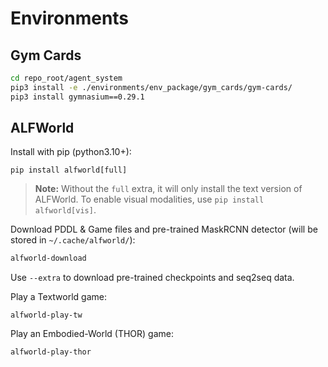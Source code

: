 # Environments

## Gym Cards

```bash
cd repo_root/agent_system
pip3 install -e ./environments/env_package/gym_cards/gym-cards/
pip3 install gymnasium==0.29.1
```
<!-- conda create -n verl python==3.12
conda activate verl
pip3 install -e ./agent_system/environments/env_package/gym_cards/gym-cards/
pip3 install gymnasium==0.29.1
pip3 install stable-baselines3==2.4.0
pip3 install flash-attn==2.7.4.post1 --no-build-isolation
pip3 install -e .
pip3 uninstall torch
pip3 install torch==2.5.1 torchvision==0.20.1 torchaudio==2.5.1 --index-url https://download.pytorch.org/whl/cu121 -->

## ALFWorld
Install with pip (python3.10+):

    pip install alfworld[full]

> **Note:** Without the `full` extra, it will only install the text version of ALFWorld. To enable visual modalities, use `pip install alfworld[vis]`.

Download PDDL & Game files and pre-trained MaskRCNN detector (will be stored in `~/.cache/alfworld/`):
```bash
alfworld-download
```

Use `--extra` to download pre-trained checkpoints and seq2seq data.

Play a Textworld game:

    alfworld-play-tw

Play an Embodied-World (THOR) game:

    alfworld-play-thor
